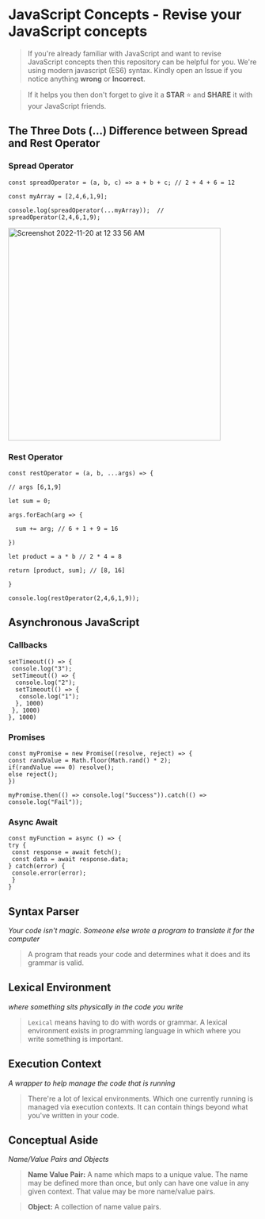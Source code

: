 # JavaScript Concepts - Revise your JavaScript concepts          
 
> If you're already familiar with JavaScript and want to revise JavaScript concepts then this repository can be helpful for you. We're using modern javascript (ES6) syntax. Kindly open an Issue if you notice anything **wrong** or **Incorrect**.   

> If it helps you then don't forget to give it a **STAR** ⭐️ and **SHARE** it with your JavaScript friends.  

## The Three Dots (...) Difference between Spread and Rest Operator 

### Spread Operator

`const spreadOperator = (a, b, c) => a + b + c; // 2 + 4 + 6 = 12`

`const myArray = [2,4,6,1,9];`

`console.log(spreadOperator(...myArray));  // spreadOperator(2,4,6,1,9);`

<img width="429" alt="Screenshot 2022-11-20 at 12 33 56 AM" src="https://user-images.githubusercontent.com/83048208/202868283-f35e9dc2-471b-4400-be7d-a94ad3503a8e.png">




### Rest Operator

`const restOperator = (a, b, ...args) => {`

`// args [6,1,9]`

`let sum = 0;`

`args.forEach(arg => {`

 `  sum += arg; // 6 + 1 + 9 = 16`
   
`})`

`let product = a * b // 2 * 4 = 8`

`return [product, sum]; // [8, 16]`

`}`

`console.log(restOperator(2,4,6,1,9));`

## Asynchronous JavaScript

### Callbacks

```
setTimeout(() => {
 console.log("3");
 setTimeout(() => {
  console.log("2");
  setTimeout(() => {
   console.log("1");
  }, 1000)
 }, 1000)
}, 1000)
```

### Promises

```
const myPromise = new Promise((resolve, reject) => {
const randValue = Math.floor(Math.rand() * 2);
if(randValue === 0) resolve();
else reject();
})

myPromise.then(() => console.log("Success")).catch(() => console.log("Fail"));
```

### Async Await

```
const myFunction = async () => {
try {
 const response = await fetch();
 const data = await response.data;
} catch(error) {
 console.error(error);
 }
} 
```

## Syntax Parser
_Your code isn't magic. Someone else wrote a program to translate it for the computer_
> A program that reads your code and determines what it does and its grammar is valid.

## Lexical Environment
_where something sits physically in the code you write_
> `Lexical` means having to do with words or grammar. A lexical environment exists in programming language in which where you write something is important.

## Execution Context
_A wrapper to help manage the code that is running_ 
> There're a lot of lexical environments. Which one currently running is managed via execution contexts. It can contain things beyond what you've written in your code.

## Conceptual Aside
_Name/Value Pairs and Objects_
> **Name Value Pair:** A name which maps to a unique value.
The name may be defined more than once, but only can have one value in any given context. That value may be more name/value pairs.

> **Object:** A collection of name value pairs. 
